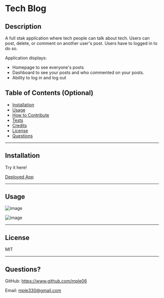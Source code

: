 # Tech Blog

## Description

A full stak application where tech people can talk about tech. Users can post, delete, or comment on another user's post. Users have to logged in to do so.

Application displays:

  - Homepage to see everyone's posts
  - Dashboard to see your posts and who commented on your posts. 
  - Ability to log in and log out


## Table of Contents (Optional)

- [Installation](#installation)
- [Usage](#usage)
- [How to Contribute](#contribute)
- [Tests](#tests)
- [Credits](#credits)
- [License](#license)
- [Questions](#questions)

---

## Installation

Try it here!

<a href="https://workworkout.herokuapp.com/?id=6196dfb8370ad00016902fe7/">Deployed App</a>

---


## Usage

![image](https://user-images.githubusercontent.com/90426657/144974757-5dbd0fbc-6b00-4f39-bd3b-eee1b19c24a0.png)

![image](https://user-images.githubusercontent.com/90426657/144975137-a1fef432-ecfc-44e9-bc9e-a6694d915c33.png)


---

## License

MIT

---

## Questions?

GitHub: https://www.github.com/mple06

Email: mple330@gmail.com

